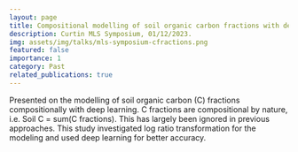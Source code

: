 ```yaml
---
layout: page
title: Compositional modelling of soil organic carbon fractions with deep learning and spectra
description: Curtin MLS Symposium, 01/12/2023.
img: assets/img/talks/mls-symposium-cfractions.png
featured: false
importance: 1
category: Past
related_publications: true
---
```


Presented on the modelling of soil organic carbon (C) fractions compositionally with deep learning. C fractions are compositional by nature, i.e. Soil C = sum(C fractions). This has largely been ignored in previous approaches. This study investigated log ratio transformation for the modeling and used deep learning for better accuracy.
